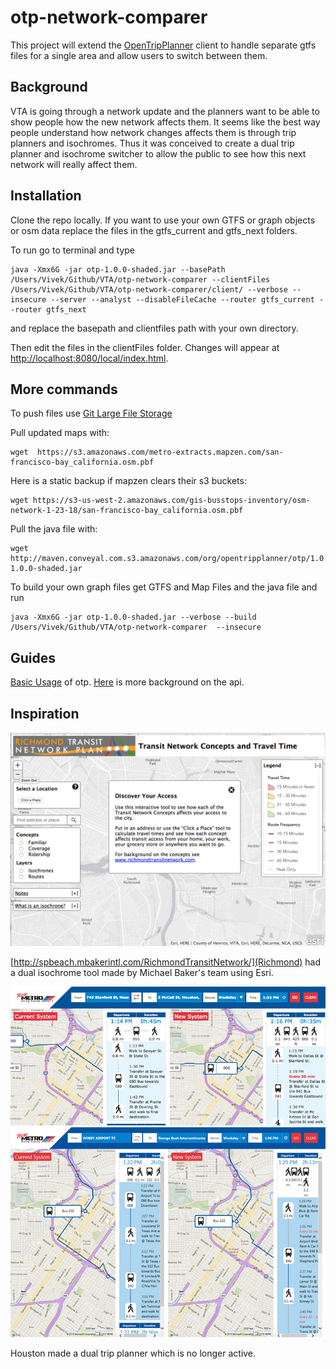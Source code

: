 # otp-network-comparer
This project will extend the [OpenTripPlanner](https://github.com/opentripplanner/OpenTripPlanner) client to handle separate gtfs files for a single area and allow users to switch between them.
## Background
VTA is going through a network update and the planners want to be able to show people how the new network affects them.  It seems like the best way people understand how network changes affects them is through trip planners and isochromes.  Thus it was conceived to create a dual trip planner and isochrome switcher to allow the public to see how this next network will really affect them.

## Installation
Clone the repo locally.  If you want to use your own GTFS or graph objects or osm data replace the files in the gtfs_current and gtfs_next folders.

To run go to terminal and type

```
java -Xmx6G -jar otp-1.0.0-shaded.jar --basePath /Users/Vivek/Github/VTA/otp-network-comparer --clientFiles /Users/Vivek/Github/VTA/otp-network-comparer/client/ --verbose --insecure --server --analyst --disableFileCache --router gtfs_current --router gtfs_next
```
and replace the basepath and clientfiles path with your own directory.

Then edit the files in the clientFiles folder.  Changes will appear at [http://localhost:8080/local/index.html](http://localhost:8080/local/index.html).

## More commands

To push files use [Git Large File Storage](https://git-lfs.github.com/)

Pull updated maps with: 
```
wget  https://s3.amazonaws.com/metro-extracts.mapzen.com/san-francisco-bay_california.osm.pbf
```
Here is a static backup if mapzen clears their s3 buckets:
```
wget https://s3-us-west-2.amazonaws.com/gis-busstops-inventory/osm-network-1-23-18/san-francisco-bay_california.osm.pbf
```

Pull the java file with:
```
wget http://maven.conveyal.com.s3.amazonaws.com/org/opentripplanner/otp/1.0.0/otp-1.0.0-shaded.jar
```

To build your own graph files get GTFS and Map Files and the java file and run
```
java -Xmx6G -jar otp-1.0.0-shaded.jar --verbose --build /Users/Vivek/Github/VTA/otp-network-comparer  --insecure 
```


## Guides
[Basic Usage](http://docs.opentripplanner.org/en/latest/Basic-Usage/#basic-usage-of-opentripplanner) of otp.
[Here](http://dev.opentripplanner.org/apidoc/1.0.0/index.html) is more background on the api.


## Inspiration
![Richmond](images/richmond.png?raw=true "Richmond")

[http://spbeach.mbakerintl.com/RichmondTransitNetwork/](Richmond) had a dual isochrome tool made by Michael Baker's team using Esri.


![Houston](images/image001.png?raw=true "Houston")
![Houston](images/image002.jpg?raw=true)

Houston made a dual trip planner which is no longer active.


